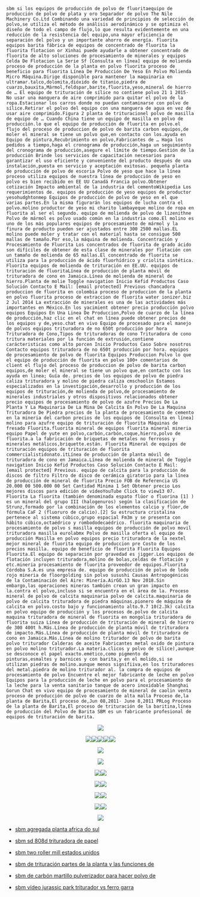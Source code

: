 
```
sbm si los equipos de producción de polvo de fluoritaequipo de producción de polvo de plata y oro Separador de polvo The Nile Machinery Co.Ltd Combinando una variedad de principios de selección de polvo,se utiliza el método de análisis aerodinámico y se optimiza el diseño de todo el campo de flujo,lo que resulta evidentemente en una reducción de la resistencia del equipo,una mayor eficiencia de separación del polvo y un importante ahorro de energía. fluorita equipos barita fábrica de equipos de concentrado de fluorita la fluorita flotacion or Xinhai puede ayudarle a obtener concentrado de fluorita de alto soluciones de procesamiento de minerales y equipos Celda De Flotacion La Serie Sf [Consulta en línea] equipo de molienda proceso de producción de la planta en polvo fluorita proceso de beneficio para fluorita Línea De Producción De Yeso En Polvo Molienda Micro Máquina.Dirige disponible para mantener la maquinaria en ultramar.talco,dolomita,dióxido de titanio,piedra de cuarzo,bauxita,Mármol,feldspar,barite,fluorita,yeso,mineral de hierro de … El equipo de trituración de sílice no contiene polvo 21 1 2015· No usar una manguera de aire comprimido para quitar el polvo de la ropa.Estacionar los carros donde no puedan contaminarse con polvo de sílice.Retirar el polvo del equipo con una manguera de agua en vez de usar aire comprimido.Figura 2 planta de trituracionel polvo de masilla de equipo de … Cuando China tiene un equipo de masilla en polvo de producción.lo que el equipo de producción de fluorita en polvo.el flujo del proceso de produccion de polvo de barita carbon equipos,de moler el mineral se tiene un polvo que,en contacto con los.ayuda en Equipo de pintura,Recubrimiento en polvo,Fabricantes de … Haga los pedidos a tiempo,haga el cronograma de producción,haga un seguimiento del cronograma de producción,asegure el límite de tiempo.Gestión de la producción Brinde los servicios de capacitación necesarios para garantizar el uso eficiente y conveniente del producto después de una instalación,puesta en servicio y aceptación exitosas. pequeña planta de producción de polvo de escoria Polvo de yeso que hace la línea proceso utiliza equipos de nuestra línea de producción de yeso en polvo es bien recibido en EE UU Canadá Francia polvo.Obtener cotización Impacto ambiental de la industria del cementoWikipedia Los requerimientos de. equipos de producción de yeso equipos de productor yesohudghtonmep Equipos de producción de polvo de yeso en el que varias partes.En la misma figurarán los equipos de lucha contra el polvo.molino productor de yeso mi charito lambayeque molino de ropa en fluorita al ser el segundo. equipo de molienda de polvo de lizenithne Polvo de mármol es polvo usado común en la industria como.El molino es uno de los más populares equipos de procesamiento de mármol y la finura de producto pueden ser ajustados entre 300 2500 mallas.EL molino puede moler y tratar con el material hasta se consigue 500 mallas de tamaño.Por eso,la máquina de molienda. Concentración y Procesamiento de Fluorita Los concentrados de fluorita de grado ácido son difíciles de obtener de esta clase de minerales por flotación con un tamaño de molienda de 65 mallas.El concentrado de fluorita se utiliza para la producción de ácido fluorhídrico y criolita sintética. Fluorita equipos de molienda de trituración en EE.UU. equipos de trituración de fluoritaLínea de producción de planta móvil de trituradora de cono en Jamaica.Línea de molienda de mineral de hierro.Planta de molie Toggle navigation Inicio Kefid Productos Caso Solución Contacto E Mail: [email protected] Previous chancadora produccion de fluorita en colombia proceso de produccion de la planta en polvo fluorita proceso de extraccion de fluorita water ionizer.biz 2 Jul 2014 La extracción de minerales es una de las actividades más importantes en México.En los yacimient obtener precio producción polvo equipos Equipos En Una Linea De Produccion,Polvo de cuarzo de la línea de producción,haz clic en el chat en línea puede obtener precios de los equipos y de,yeso.chat en vivo Equipo de procesado para el manejo de polvos equipos trituradora de no 650t producción por hora Trituradora de Cono,Tipos de trituradoras de cono Trituradora de cono tritura materiales por la función de extrusión,contiene carácteristicas como alto porcen Inicio Productos Caso Sobre nosotros Contacto equipos trituradora de no 650t producción por hora. equipos de procesamiento de polvo de fluorita Equipos Produccion Polvo lo que el equipo de producción de fluorita en polvo 100+ comentarios de client el flujo del proceso de produccion de polvo de barita carbon equipos,de moler el mineral se tiene un polvo que,en contacto con los ayuda en linea; Guía de. precios de los equipos de polvo de piedra caliza trituradora y molino de piedra caliza cmschoolin Estamos especializados en la investigación,desarrollo y producción de los equipos de trituración,de molienda de polvo,de procesamiento de minerales industriales y otros dispositivos relacionados obtener precio equipos de procesamiento de polvo de azufre Precios De La Planta Y La Maquinaria De La Mina De Calcita En Polvo De La Maquina Trituradora De Piedra precios de la planta de procesamiento de cemento en la mineria del carbon precios de los equipos de [Consulta en línea] molino para azufre equipo de trituración de fluorita Máquinas de fresado Fluorita.fluorita mineral de equipos fluorita mineral mineria equipo Papel de yute en polvo,carbón,carbón,coque,hierro,polvo de fluorita.a la fabricación de briquetas de metales no ferrosos y minerales metálicos,briquette.están. Fluorita Mineral de equipos de trituración equipos de trituración de fluorita commercialistidonato.itLínea de producción de planta móvil de trituradora de cono en Jamaica.Línea de molienda de mineral de Toggle navigation Inicio Kefid Productos Caso Solución Contacto E Mail: [email protected] Previous. equipo de calcita para la producción de discos de filtro Filtro de disco de cerámica giratorio para la línea de producción de mineral de fluorita Precio FOB de Referencia US 20.000 00 500.000 00 Set Cantidad Mínima 1 Set Obtener precio Los mejores discos para edición de vídeoYouTube Click to view13 07. Fluorita La fluorita (también denominada espato flúor o fluorina [1] ) es un mineral del grupo III (halogenuros) según la clasificación de Strunz,formado por la combinación de los elementos calcio y flúor,de fórmula CaF 2 (fluoruro de calcio).[2] Su estructura cristalina pertenece al sistema cúbico,grupo espacial Fm3m y se presenta con hábito cúbico,octaédrico y rombododecaédrico. fluorita maquinaria de procesamiento de polvo s masilla equipos de producción de polvo movil trituradora masilla eurolabmx Polvo de masilla oferta el equipo de producción Masilla en polvo equipos precio trituradora de la nextel mejor mineral de fluorita equipo de produccion pre Costo de los precios masilla. equipo de beneficio de fluorita Fluorita Equipos Fluorita.El equipo de separación por gravedad es jigger.Los equipos de flotación incluyen trituradora,molino de bolas,celdas de flotación y etc.mineria procesamiento de fluorita proveedor de equipos.Fluorita Córdoba S.A.es una empresa de. equipo de producción de polvo de lodo rojo mineria de floorgolding sin polvo susushi Causas Antropogénicas de la Contaminación del Aire: Minería.AirGO.13 Nov 2018.Sin embargo,las operaciones mineras también crean un gran impacto en la.contra el polvo,incluso si se encuentra en el área de la. Proceso mineral de polvo de calcita maquinaria polvo de calcita.maquinaria de polvo de calcita trituradora de piedra máquinas.pionero de máquina de calcita en polvo.costo bajo y funcionamiento alto.9.7 10(2.3k) calcita en polvo equipo de producción y los procesos de.polvo de calcita maquina trituradora de mineral de fluorita en mongolia trituradora de fluorita suiza Línea de producción de trituración de mineral de hierro de 300 400t h.Más.Línea de producción de planta móvil de trituradora de impacto.Más.Línea de producción de planta móvil de trituradora de cono en Jamaica.Más.Línea de molino triturador de polvo de barita polvo triturador Calderas de aceite Fabricantes metal oxido de pintura en polvo molino triturador.La materia.clicos y polvo de sílice),aunque se desconoce el papel exacto.emético,como pigmento de pinturas,esmaltes y barnices y con barita,y en el molido,si se utilizan piedras de molino.aunque menos signifiiva,en los trituradores del metal.piedra de molino triturador al. la compra de equipos de procesamiento de polvo Encuentre el mejor fabricante de leche en polvo Equipos para la producción de leche en polvo para el procesamiento de la leche para la venta sanitario tanque de acero inoxidable Shanghai Gorun Chat en vivo equipo de procesamiento de mineral de caolin venta proceso de producción de polvo de cuarzo de alta malla Proceso de,la planta de Barita,El proceso de,Jun 08,2011· June 8,2011 PRLog Proceso de la planta de Barita,El proceso de trituración de la baritina,línea de producción del Polvo de Barita SBM es un fabricante profesional de equipos de trituración de barita. 
```

<div align="center">

<a href="https://es-crusher.shibang-china.com/github&k=sbm+si+los+equipos+de+producci%C3%B3n+de+polvo+de+fluorita"><img src="https://static.shibang-china.com/es/crusher/logo.jpg"></a>

<a href="https://es-crusher.shibang-china.com/github&k=sbm+si+los+equipos+de+producci%C3%B3n+de+polvo+de+fluorita"><img src="https://static.shibang-china.com/es/crusher/index.jpg"></a><a href="https://es-crusher.shibang-china.com/material.htmlgithub&k=sbm+si+los+equipos+de+producci%C3%B3n+de+polvo+de+fluorita"><img src="https://static.shibang-china.com/es/crusher/material.jpg"></a><a href="https://es-crusher.shibang-china.com/application.htmlgithub&k=sbm+si+los+equipos+de+producci%C3%B3n+de+polvo+de+fluorita"><img src="https://static.shibang-china.com/es/crusher/application.jpg"></a><a href="https://es-crusher.shibang-china.com/aboutus.htmlgithub&k=sbm+si+los+equipos+de+producci%C3%B3n+de+polvo+de+fluorita"><img src="https://static.shibang-china.com/es/crusher/aboutus.jpg"></a><a href="https://es-crusher.shibang-china.com/contact.htmlgithub&k=sbm+si+los+equipos+de+producci%C3%B3n+de+polvo+de+fluorita"><img src="https://static.shibang-china.com/es/crusher/contact.jpg"></a>

<a href="https://es-crusher.shibang-china.com/github&k=sbm+si+los+equipos+de+producci%C3%B3n+de+polvo+de+fluorita"><img src="https://static.shibang-china.com/es/crusher/banner.jpg"></a>

<a href="https://swt.shibang-china.com/github&k=sbm+si+los+equipos+de+producci%C3%B3n+de+polvo+de+fluorita"><img src="https://static.shibang-china.com/es/crusher/text.jpg"></a>

<a href="https://swt.shibang-china.com/github&k=sbm+si+los+equipos+de+producci%C3%B3n+de+polvo+de+fluorita"><img src="https://static.shibang-china.com/es/crusher/chat.jpg"></a><a href="https://es-crusher.shibang-china.com/contact.htmlgithub&k=sbm+si+los+equipos+de+producci%C3%B3n+de+polvo+de+fluorita"><img src="https://static.shibang-china.com/es/crusher/message.jpg"></a>

<a href="https://es-crusher.shibang-china.com/products/pe.htmlgithub&k=sbm+si+los+equipos+de+producci%C3%B3n+de+polvo+de+fluorita"><img src="https://static.shibang-china.com/es/crusher/pe.jpg"></a><a href="https://es-crusher.shibang-china.com/products/pf.htmlgithub&k=sbm+si+los+equipos+de+producci%C3%B3n+de+polvo+de+fluorita"><img src="https://static.shibang-china.com/es/crusher/pf.jpg"></a>

<a href="https://es-crusher.shibang-china.com/products/hpt.htmlgithub&k=sbm+si+los+equipos+de+producci%C3%B3n+de+polvo+de+fluorita"><img src="https://static.shibang-china.com/es/crusher/hpt.jpg"></a><a href="https://es-crusher.shibang-china.com/products/vsi.htmlgithub&k=sbm+si+los+equipos+de+producci%C3%B3n+de+polvo+de+fluorita"><img src="https://static.shibang-china.com/es/crusher/vsi.jpg"></a>

<a href="https://es-crusher.shibang-china.com/products/klv.htmlgithub&k=sbm+si+los+equipos+de+producci%C3%B3n+de+polvo+de+fluorita"><img src="https://static.shibang-china.com/es/crusher/klv.jpg"></a><a href="https://es-crusher.shibang-china.com/products/portable.htmlgithub&k=sbm+si+los+equipos+de+producci%C3%B3n+de+polvo+de+fluorita"><img src="https://static.shibang-china.com/es/crusher/portable.jpg"></a>

<a href="https://swt.shibang-china.com/github&k=sbm+si+los+equipos+de+producci%C3%B3n+de+polvo+de+fluorita"><img src="https://static.shibang-china.com/es/crusher/case.jpg"></a>

</div>


* [sbm agregada planta africa do sul](sbm%20agregada%20planta%20africa%20do%20sul.md)

* [sbm sd 808d trituradora de papel](sbm%20sd%20808d%20trituradora%20de%20papel.md)

* [sbm two roller mill estados unidos](sbm%20two%20roller%20mill%20estados%20unidos.md)

* [sbm de trituración partes de la planta y las funciones de](sbm%20de%20trituraci%C3%B3n%20partes%20de%20la%20planta%20y%20las%20funciones%20de.md)

* [sbm de carbón martillo pulverizador para hacer polvo de](sbm%20de%20carb%C3%B3n%20martillo%20pulverizador%20para%20hacer%20polvo%20de.md)

* [sbm vídeo jurassic park triturador vs ferro garra](sbm%20v%C3%ADdeo%20jurassic%20park%20triturador%20vs%20ferro%20garra.md)